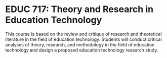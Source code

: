 # EDUC 717: Theory and Research in Education Technology

This course is based on the review and critique of research and theoretical literature in the field of education technology. Students will conduct critical analyses of theory, research, and methodology in the field of education technology and design a proposed education technology research study.
